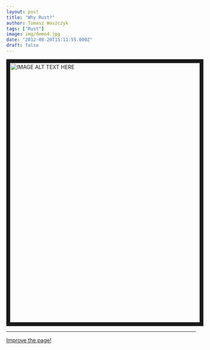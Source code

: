 ```yaml
---
layout: post
title: "Why Rust?"
author: Tomasz Waszczyk
tags: ["Rust"]
image: img/demo4.jpg
date: "2012-08-20T15:11:55.000Z"
draft: false
---
```


<a href="http://www.youtube.com/watch?feature=player_embedded&v=A3AdN7U24iU
" target="_blank"><img src="http://img.youtube.com/vi/A3AdN7U24iU/0.jpg"
alt="IMAGE ALT TEXT HERE" width="840" height="690" border="10" /></a>

---

<a href="https://github.com/thirdwave-network/thirdwave-network-website/tree/master/src/content/why-rust.md" target="_blank">Improve the page!</a>